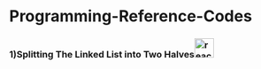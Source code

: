 # Programming-Reference-Codes

<h3>1)Splitting The Linked List into Two Halves<img src="https://cdn.jsdelivr.net/gh/devicons/devicon/icons/python/python-original.svg" alt="react" width="35" height="35"/>
</h3>
